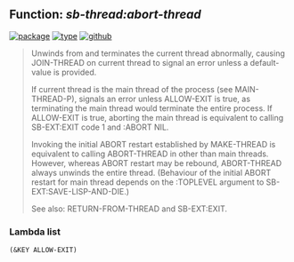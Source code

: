 ## Function: ***sb-thread:abort-thread***
[![package](https://img.shields.io/badge/Package-SB--THREAD-5f9ea0.svg?style=social&colorA=999999)](../) [![type](https://img.shields.io/badge/Type-Function-5f9ea0.svg?style=social&colorA=999999)](../#function) [![github](https://img.shields.io/badge/GitHub-View_the_source-5f9ea0.svg?style=social&colorA=999999&logo=github)](https://github.com/sbcl/sbcl/blob/master/src/code/target-thread.lisp/) 

> Unwinds from and terminates the current thread abnormally, causing
> JOIN-THREAD on current thread to signal an error unless a
> default-value is provided.
> 
> If current thread is the main thread of the process (see
> MAIN-THREAD-P), signals an error unless ALLOW-EXIT is true, as
> terminating the main thread would terminate the entire process. If
> ALLOW-EXIT is true, aborting the main thread is equivalent to calling
> SB-EXT:EXIT code 1 and :ABORT NIL.
> 
> Invoking the initial ABORT restart established by MAKE-THREAD is
> equivalent to calling ABORT-THREAD in other than main threads.
> However, whereas ABORT restart may be rebound, ABORT-THREAD always
> unwinds the entire thread. (Behaviour of the initial ABORT restart for
> main thread depends on the :TOPLEVEL argument to
> SB-EXT:SAVE-LISP-AND-DIE.)
> 
> See also: RETURN-FROM-THREAD and SB-EXT:EXIT.

### Lambda list
```
(&KEY ALLOW-EXIT)
```
